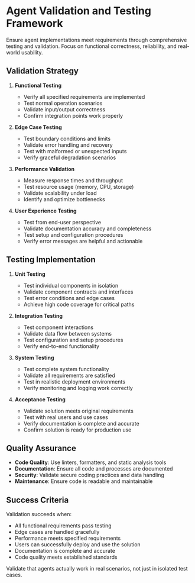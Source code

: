 # Agent Validation and Testing Framework

Ensure agent implementations meet requirements through comprehensive testing and validation. Focus on functional correctness,
reliability, and real-world usability.

## Validation Strategy

1. **Functional Testing**

    - Verify all specified requirements are implemented
    - Test normal operation scenarios
    - Validate input/output correctness
    - Confirm integration points work properly

2. **Edge Case Testing**

    - Test boundary conditions and limits
    - Validate error handling and recovery
    - Test with malformed or unexpected inputs
    - Verify graceful degradation scenarios

3. **Performance Validation**

    - Measure response times and throughput
    - Test resource usage (memory, CPU, storage)
    - Validate scalability under load
    - Identify and optimize bottlenecks

4. **User Experience Testing**
    - Test from end-user perspective
    - Validate documentation accuracy and completeness
    - Test setup and configuration procedures
    - Verify error messages are helpful and actionable

## Testing Implementation

1. **Unit Testing**

    - Test individual components in isolation
    - Validate component contracts and interfaces
    - Test error conditions and edge cases
    - Achieve high code coverage for critical paths

2. **Integration Testing**

    - Test component interactions
    - Validate data flow between systems
    - Test configuration and setup procedures
    - Verify end-to-end functionality

3. **System Testing**

    - Test complete system functionality
    - Validate all requirements are satisfied
    - Test in realistic deployment environments
    - Verify monitoring and logging work correctly

4. **Acceptance Testing**
    - Validate solution meets original requirements
    - Test with real users and use cases
    - Verify documentation is complete and accurate
    - Confirm solution is ready for production use

## Quality Assurance

- **Code Quality**: Use linters, formatters, and static analysis tools
- **Documentation**: Ensure all code and processes are documented
- **Security**: Validate secure coding practices and data handling
- **Maintenance**: Ensure code is readable and maintainable

## Success Criteria

Validation succeeds when:

- All functional requirements pass testing
- Edge cases are handled gracefully
- Performance meets specified requirements
- Users can successfully deploy and use the solution
- Documentation is complete and accurate
- Code quality meets established standards

Validate that agents actually work in real scenarios, not just in isolated test cases.
